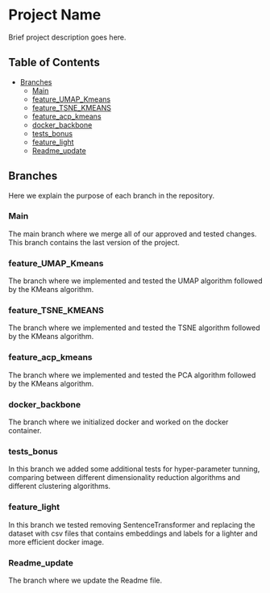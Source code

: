# Project Name

Brief project description goes here.

## Table of Contents

- [Branches](#branches)
  - [Main](#Main)
  - [feature_UMAP_Kmeans](#feature_UMAP_Kmeans)
  - [feature_TSNE_KMEANS](#feature_TSNE_KMEANS)
  - [feature_acp_kmeans](#feature_acp_kmeans)
  - [docker_backbone](#docker_backbone)
  - [tests_bonus](#tests_bonus)
  - [feature_light](#feature_light)
  - [Readme_update](#Readme_update)

## Branches

Here we explain the purpose of each branch in the repository.

### Main

The main branch where we merge all of our approved and tested changes. This branch contains the last version of the project.

### feature_UMAP_Kmeans

The branch where we implemented and tested the UMAP algorithm followed by the KMeans algorithm.

### feature_TSNE_KMEANS

The branch where we implemented and tested the TSNE algorithm followed by the KMeans algorithm.

### feature_acp_kmeans

The branch where we implemented and tested the PCA algorithm followed by the KMeans algorithm.

### docker_backbone

The branch where we initialized docker and worked on the docker container.

### tests_bonus

In this branch we added some additional tests for hyper-parameter tunning, comparing between different dimensionality reduction algorithms and different clustering algorithms.

### feature_light

In this branch we tested removing SentenceTransformer and replacing the dataset with csv files that contains embeddings and labels for a lighter and more efficient docker image.

### Readme_update

The branch where we update the Readme file.